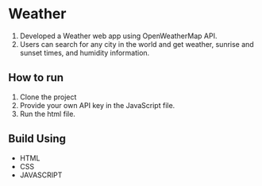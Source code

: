 # Weather
1. Developed a Weather web app using OpenWeatherMap API.
2. Users can search for any city in the world and get weather, sunrise and
sunset times, and humidity information.

## How to run
1. Clone the project
2. Provide your own API key in the JavaScript file.
3. Run the html file.

## Build Using
- HTML
- CSS
- JAVASCRIPT
